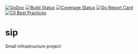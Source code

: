 [![GoDoc](https://godoc.org/github.com/ossman11/sip?status.svg)](https://godoc.org/github.com/ossman11/sip)
[![Build Status](https://travis-ci.com/ossman11/sip.svg?branch=master)](https://travis-ci.com/ossman11/sip)
[![Coverage Status](https://coveralls.io/repos/github/ossman11/sip/badge.svg?branch=master)](https://coveralls.io/github/ossman11/sip?branch=master)
[![Go Report Card](https://goreportcard.com/badge/github.com/ossman11/sip)](https://goreportcard.com/report/github.com/ossman11/sip)
[![CII Best Practices](https://bestpractices.coreinfrastructure.org/projects/2289/badge)](https://bestpractices.coreinfrastructure.org/projects/2289)

# sip

Small infrastructure project
